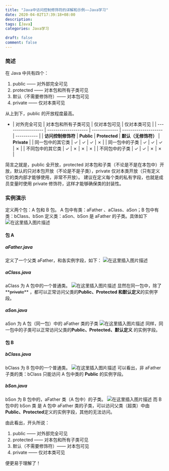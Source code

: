 ```yaml
---
title: "Java中访问控制修饰符的详解和示例——Java学习"
date: 2020-04-02T17:39:18+08:00
description:
tags: [Java]
categories: Java学习

draft: false
comment: false
---
```


### 简述

在 Java 中共有四个：

1.  public —— 对外部完全可见
2.  protected —— 对本包和所有子类可见
3.  默认（不需要修饰符）—— 对本包可见
4.  private —— 仅对本类可见

从上到下，public 的开放程度最高。

- | 对外完全可见       | 对本包和所有子类可见 | 仅对本包可见  | 仅对本类可见         |
  | ------------------ | -------------------- | ------------- | -------------------- | ----------- |
  | **访问控制修饰符** | **Public**           | **Protected** | **默认（无修饰符）** | **Private** |
  | 同一包中的其它类   | ✓                    | ✓             | ✓                    | ✗           |
  | 同一包中的子类     | ✓                    | ✓             | ✓                    | ✗           |
  | 不同包中的其它类   | ✓                    | ✗             | ✗                    | ✗           |
  | 不同包中的子类     | ✓                    | ✓             | ✗                    | ✗           |

简言之就是，public 全开放，protected 对本包和子类（不论是不是在本包中）开放，默认的只对本包开放（不论是不是子类），private 仅对本类开放（只有定义它的类内部才能够使用，非常不开放）。
建议在定义每个类的私有字段，也就是成员变量时使用 private 修饰符，这样才能够确保类的封装性。

### 实例演示

定义两个包：A 包和 B 包。
A 包中有类：aFather 、aClass、aSon；B 包中有类：bClass、bSon
定义类：aSon、bSon 是 aFather 的子类。具体如下
![在这里插入图片描述](https://img-blog.csdnimg.cn/20200402195005763.PNG)

#### 包 A

##### aFather.java

定义了一个父类 aFather，和各实例字段，如下：
![在这里插入图片描述](https://img-blog.csdnimg.cn/20200402203022941.PNG?x-oss-process=image/watermark,type_ZmFuZ3poZW5naGVpdGk,shadow_10,text_aHR0cHM6Ly9ibG9nLmNzZG4ubmV0L3dlaXhpbl80NTc0ODczNA==,size_16,color_FFFFFF,t_70)

##### aClass.java

aClass 为 A 包中的一个普通类。
![在这里插入图片描述](https://img-blog.csdnimg.cn/20200402203035709.PNG?x-oss-process=image/watermark,type_ZmFuZ3poZW5naGVpdGk,shadow_10,text_aHR0cHM6Ly9ibG9nLmNzZG4ubmV0L3dlaXhpbl80NTc0ODczNA==,size_16,color_FFFFFF,t_70)
显然在同一包中，除了**~~private~~** ，都可以正常访问父类的**Public、Protected 和默认定义**的实例字段。

##### aSon.java

aSon 为 A 包（同一包）中的 aFather 类的子类
![在这里插入图片描述](https://img-blog.csdnimg.cn/20200402203048371.PNG?x-oss-process=image/watermark,type_ZmFuZ3poZW5naGVpdGk,shadow_10,text_aHR0cHM6Ly9ibG9nLmNzZG4ubmV0L3dlaXhpbl80NTc0ODczNA==,size_16,color_FFFFFF,t_70)
同样，同一包中的子类可以正常访问父类的**Public、Protected、默认定义** 的实例字段。

#### 包 B

##### bClass.java

bClass 为 B 包中的一个普通类。
![在这里插入图片描述](https://img-blog.csdnimg.cn/20200402203058633.PNG?x-oss-process=image/watermark,type_ZmFuZ3poZW5naGVpdGk,shadow_10,text_aHR0cHM6Ly9ibG9nLmNzZG4ubmV0L3dlaXhpbl80NTc0ODczNA==,size_16,color_FFFFFF,t_70)
可以看出，非 aFather 子类的类：bClass 只能访问 A 包中类的 **Public** 的实例字段。

##### bSon.java

bSon 为 B 包中的，aFather 类（A 包中）的子类。
![在这里插入图片描述](https://img-blog.csdnimg.cn/20200402203108703.PNG?x-oss-process=image/watermark,type_ZmFuZ3poZW5naGVpdGk,shadow_10,text_aHR0cHM6Ly9ibG9nLmNzZG4ubmV0L3dlaXhpbl80NTc0ODczNA==,size_16,color_FFFFFF,t_70)
而 B 包中的 bSon 类 是 A 包中 aFather 类的子类，可以访问父类（超类）中由**Public、Protected**定义的实例字段，其他的无法访问。

由此看出，开头所说：

1.  public —— 对外部完全可见
2.  protected —— 对本包和所有子类可见
3.  默认（不需要修饰符）—— 对本包可见
4.  private —— 仅对本类可见

便更易于理解了！
